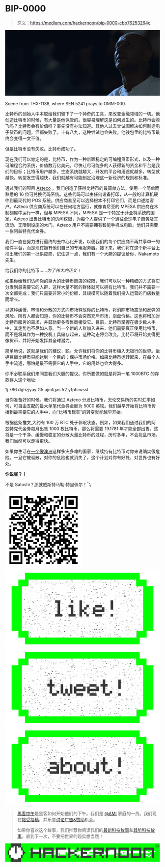 # BIP-0000

> 原文：<https://medium.com/hackernoon/bip-0000-cbb76253264c>

![](img/7adda6c04b1661fc93c22440bb2dd509.png)

Scene from THX-1138, where SEN 5241 prays to OMM-000.

比特币的创始人中本聪给我们留下了一个神奇的工具，来改变金融领域的一切。他创造比特币的时候，有大量是他保管的。很容易理解这是如何发生的。比特币会腾飞吗？比特币会有价值吗？事先没有办法知道。其他人过去曾试图解决如何制造电子货币的问题，但都失败了。十有八九，这种尝试也会失败，他钱包里的比特币最终会变得一文不值。

但是比特币没有失败。比特币成功了。

现在我们可以肯定的是，比特币，作为一种新颖稳定的可编程货币形式，以及一种可编程合约系统，价值数万亿美元。尽快让尽可能多的人获得新的资金和平台是我们的目标；比特币用户越多，生态系统就越大，开发的平台和用途就越多，转型就越快。转型发生得越快，我们就越有可能制定治理这一新经济的规则和标准。

通过我们的项目 [Azteco](https://www.azte.co) ，我们创造了获得比特币的最简单方法，使用一个简单而熟悉的 16 位可兑换代码系统。这些代码可以由任何设备打印，从一般的计算机硬件到最现代的 POS 系统。供应商甚至可以选择根本不打印它们，而是口述给客户。Azteco 供应商系统可以在任何地方运行，就像肯尼亚的 MPESA 供应商在木制棚屋中运行一样，但与 MPESA 不同，MPESA 是一个特定于菲亚特系统的国家，Azteco 出售比特币的访问权限，为每个人提供了一个通往全球电子商务及其流动、无限制设施的大门。Azteco 用户不需要拥有智能手机或电脑。他们只需要一张阿兹特克代金券。

我们一直在努力进行最终的去中心化开发，以便我们的每个供应商不再共享单一的硬件平台，而是现在拥有他们自己的专用服务器。接下来，我们将在这个新平台上推出我们的第一批供应商，记住这一点，我们有一个大胆的提议给你，Nakamoto 先生。

给我们你的比特币……*为了伟大的正义！*

如果你给我们访问你的巨大的比特币商店的权限，我们可以以一种精细的方式将它分发到最需要它的人群，这样大量不同的群体就可以拥有比特币。我们并不需要一次全部完成；我们只需要非常小的份额，其规模可以随着我们投入运营的门店数量而增长。

以这种缓慢、审慎和分散的方式向市场释放你的比特币，将消除市场震荡和反弹的风险。所有人都会知道，你的比特币不会突然充斥市场，崩盘价格。这也将增加对比特币服务的需求，并鼓励更多零售商接受它。目前，比特币掌握在极少数人手中，其走势也不尽如人意。当一个新的人群加入进来，他们需要真正使用比特币，而不是将其作为一种投机工具储存起来，这种动态将会改变。比特币将开始变得更像货币，并将开始发挥其全球潜力。

简单地说，这就是我们的建议，聪。允许我们将你的比特币植入无银行的世界。坐拥巨额比特币只能达到一个目的；保护市场价格。如果比特币运转起来，在每个人手中流通，哪怕是最不需要它的人手中，它的用处也会大得多。

你不必联系我们来同意我们大胆的提议。你所要做的就是将第一笔 1000BTC 的存款存入这个地址:

1j 786 dghzjyay G5 ajmfgas 52 yfphrwsst

当你准备好的时候。我们将通过 Azteco 分发比特币，无论交易所的实时汇率如何，可自由支配的最大单笔代金券金额为 5000 英镑。我们越早开始将比特币传播到最需要它的人手中，向“比特币现实”的转变就能越早开始。

根据这条推文,大约有 100 万 BTC 处于休眠状态。例如，如果我们通过我们的阿兹特克代金券每月出售 1000 枚比特币，那么将需要 19.1781 年才能全部出售。这将是一个干净、缓慢和稳定的分散大量比特币的过程，历时多年，不会扰乱市场。我们当然可以走得更快。

如果你生活在[一个像澳洲](http://www.coindesk.com/police-raid-home-of-alleged-bitcoin-creator-craig-wright/)这样多灾多难的国家，继续持有比特币对你来说确实很危险。一旦它被驱散，对你的危险也就消失了。这个计划对你有好处，对世界也有好处。

**你说呢？！**

不是 Satoshi？那就威斯特马勒·特里佩尔！⤵

![](img/91cc3f840e27dd17dc66f66c08c3a5c7.png)[![](img/50ef4044ecd4e250b5d50f368b775d38.png)](http://bit.ly/HackernoonFB)[![](img/979d9a46439d5aebbdcdca574e21dc81.png)](https://goo.gl/k7XYbx)[![](img/2930ba6bd2c12218fdbbf7e02c8746ff.png)](https://goo.gl/4ofytp)

> [黑客中午](http://bit.ly/Hackernoon)是黑客如何开始他们的下午。我们是 [@AMI](http://bit.ly/atAMIatAMI) 家庭的一员。我们现在[接受投稿](http://bit.ly/hackernoonsubmission)，并乐意[讨论广告&赞助](mailto:partners@amipublications.com)机会。
> 
> 如果你喜欢这个故事，我们推荐你阅读我们的[最新科技故事](http://bit.ly/hackernoonlatestt)和[趋势科技故事](https://hackernoon.com/trending)。直到下一次，不要把世界的现实想当然！

[![](img/be0ca55ba73a573dce11effb2ee80d56.png)](https://goo.gl/Ahtev1)